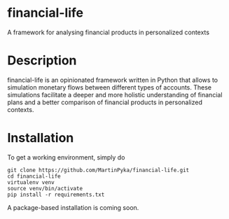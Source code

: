 # financial-life
A framework for analysing financial products in personalized contexts

# Description
financial-life is an opinionated framework written in Python that allows to simulation monetary flows between different types of accounts. These simulations facilitate a deeper and more holistic understanding of financial plans and a better comparison of financial products in personalized contexts.

# Installation
To get a working environment, simply do

	git clone https://github.com/MartinPyka/financial-life.git
	cd financial-life
	virtualenv venv
	source venv/bin/activate
	pip install -r requirements.txt

A package-based installation is coming soon.
